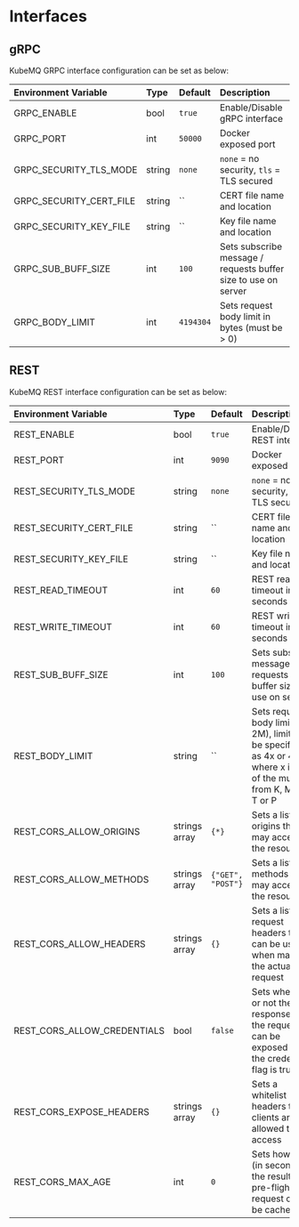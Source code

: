 # Interfaces

## gRPC
KubeMQ GRPC interface configuration can be set as below:

| Environment Variable    | Type   | Default   | Description                                                    |
|:------------------------|:-------|:----------|:---------------------------------------------------------------|
| GRPC_ENABLE             | bool   | `true`    | Enable/Disable gRPC interface                                  |
| GRPC_PORT               | int    | `50000`   | Docker exposed port                                            |
| GRPC_SECURITY_TLS_MODE  | string | `none`    | `none` = no security, `tls` = TLS secured                      |
| GRPC_SECURITY_CERT_FILE | string | ``        | CERT file name and location                                    |
| GRPC_SECURITY_KEY_FILE  | string | ``        | Key file name and location                                     |
| GRPC_SUB_BUFF_SIZE      | int    | `100`     | Sets subscribe message / requests buffer size to use on server |
| GRPC_BODY_LIMIT         | int    | `4194304` | Sets request body limit in bytes (must be > 0)                 |

## REST
KubeMQ REST interface configuration can be set as below:

| Environment Variable        | Type          | Default           | Description                                                                                                                  |
|:----------------------------|:--------------|:------------------|:-----------------------------------------------------------------------------------------------------------------------------|
| REST_ENABLE                 | bool          | `true`            | Enable/Disable REST interface                                                                                                |
| REST_PORT                   | int           | `9090`            | Docker exposed port                                                                                                          |
| REST_SECURITY_TLS_MODE      | string        | `none`            | `none` = no security, `tls` = TLS secured                                                                                    |
| REST_SECURITY_CERT_FILE     | string        | ``                | CERT file name and location                                                                                                  |
| REST_SECURITY_KEY_FILE      | string        | ``                | Key file name and location                                                                                                   |
| REST_READ_TIMEOUT           | int           | `60`              | REST read timeout in seconds                                                                                                 |
| REST_WRITE_TIMEOUT          | int           | `60`              | REST write timeout in seconds                                                                                                |
| REST_SUB_BUFF_SIZE          | int           | `100`             | Sets subscribe message / requests buffer size to use on server                                                               |
| REST_BODY_LIMIT             | string        | ``                | Sets request body limit, (i.e. 2M), limit can be specified as 4x or 4xB, where x is one of the multiple from K, M, G, T or P |
| REST_CORS_ALLOW_ORIGINS     | strings array | `{*}`             | Sets a list of origins that may access the resource                                                                          |
| REST_CORS_ALLOW_METHODS     | strings array | `{"GET", "POST"}` | Sets a list of methods that may access the resource                                                                          |
| REST_CORS_ALLOW_HEADERS     | strings array | `{}`              | Sets a list of request headers that can be used when making the actual request                                               |
| REST_CORS_ALLOW_CREDENTIALS | bool          | `false`           | Sets whether or not the response to the request can be exposed when the credentials flag is true                             |
| REST_CORS_EXPOSE_HEADERS    | strings array | `{}`              | Sets a whitelist headers that clients are allowed to access                                                                  |
| REST_CORS_MAX_AGE           | int           | `0`               | Sets how long (in seconds) the results of a pre-flight request can be cached                                                 |

